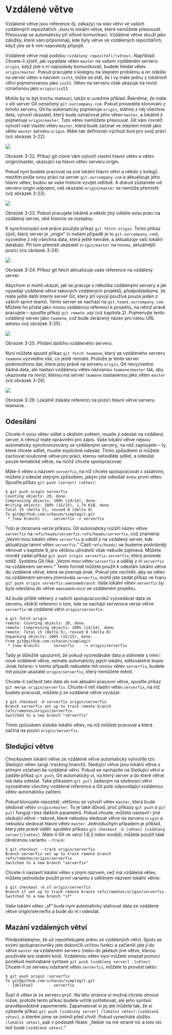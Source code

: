 # Vzdálené větve

Vzdálené větve jsou reference (tj. odkazy) na stav větví ve vašich vzdálených repozitářích. Jsou to lokální větve, které nemůžete přesouvat. Přesouvají se automaticky při síťové komunikaci. Vzdálené větve slouží jako záložky, které vám připomínají, kde byly větve ve vzdálených repozitářích, když jste se k nim naposledy připojili.

Vzdálené větve mají podobu `(vzdálený repozitář)/(větev)`. Například: Chcete-li zjistit, jak vypadala větev `master` na vašem vzdáleném serveru `origin`, když jste s ní naposledy komunikovali, budete hledat větev `origin/master`. Pokud pracujete s kolegou na stejném problému a on odešle na server větev s názvem `iss53`, může se stát, že i vy máte jednu z lokálních větví pojmenovanou jako `iss53`. Větev na serveru však ukazuje na revizi označenou jako `origin/iss53`.

Mohlo by to být trochu matoucí, takže si uveďme příklad. Řekněme, že máte v síti server Git označený `git.ourcompany.com`. Pokud provedete klonování z tohoto serveru, Git ho automaticky pojmenuje `origin`, stáhne z něj všechna data, vytvoří ukazatel, který bude označovat jeho větev `master`, a lokálně ji pojmenuje `origin/master`. Tuto větev nemůžete přesouvat. Git vám rovněž vytvoří vaši vlastní větev `master`, která bude začínat ve stejném místě jako větev `master` serveru `origin`. Máte tak definován výchozí bod pro svoji práci (viz obrázek 3-22).


![](http://git-scm.com/figures/18333fig0322-tn.png)

Obrázek 3-22. Příkaz git clone vám vytvoří vlastní hlavní větev a větev origin/master, ukazující na hlavní větev serveru origin.

Pokud nyní budete pracovat na své lokální hlavní větvi a někdo z kolegů mezitím pošle svou práci na server `git.ourcompany.com` a aktualizuje jeho hlavní větev, budou se vaše historie vyvíjet odlišně. A dokud zůstanete od serveru origin odpojeni, váš ukazatel `origin/master` se nemůže přemístit (viz obrázek 3-23).


![](http://git-scm.com/figures/18333fig0323-tn.png)

Obrázek 3-23. Pokud pracujete lokálně a někdo jiný odešle svou práci na vzdálený server, obě historie se rozejdou.

K synchronizaci své práce použijte příkaz `git fetch origin`. Tento příkaz zjistí, který server je „origin“ (v našem případě je to `git.ourcompany.com`), vyzvedne z něj všechna data, která ještě nemáte, a aktualizuje vaši lokální databázi. Při tom přemístí ukazatel `origin/master` na novou, aktuálnější pozici (viz obrázek 3-24).


![](http://git-scm.com/figures/18333fig0324-tn.png)

Obrázek 3-24. Příkaz git fetch aktualizuje vaše reference na vzdálený server.

Abychom si mohli ukázat, jak se pracuje s několika vzdálenými servery a jak vypadají vzdálené větve takových vzdálených projektů, předpokládejme, že máte ještě další interní server Git, který při vývoji používá pouze jeden z vašich sprint teamů. Tento server se nachází na `git.team1.ourcompany.com`. Můžete ho přidat jako novou vzdálenou referenci k projektu, na němž právě pracujete – spusťte příkaz `git remote add` (viz kapitola 2). Pojmenujte tento vzdálený server jako `teamone`, což bude zkrácený název pro celou URL adresu (viz obrázek 3-25).


![](http://git-scm.com/figures/18333fig0325-tn.png)

Obrázek 3-25. Přidání dalšího vzdáleného serveru.

Nyní můžete spustit příkaz `git fetch teamone`, který ze vzdáleného serveru `teamone` vyzvedne vše, co ještě nemáte. Protože je tento server podmnožinou dat, která jsou právě na serveru `origin`, Git nevyzvedne žádná data, ale nastaví vzdálenou větev nazvanou `teamone/master` tak, aby ukazovala na revizi, kterou má server `teamone` nastavenou jako větev `master` (viz obrázek 3-26).


![](http://git-scm.com/figures/18333fig0326-tn.png)

Obrázek 3-26. Lokálně získáte referenci na pozici hlavní větve serveru teamone.

## Odesílání

Chcete-li svou větev sdílet s okolním světem, musíte ji odeslat na vzdálený server, k němuž máte oprávnění pro zápis. Vaše lokální větve nejsou automaticky synchronizovány se vzdálenými servery, na něž zapisujete – ty, které chcete sdílet, musíte explicitně odeslat. Tímto způsobem si můžete zachovat soukromé větve pro práci, kterou nehodláte sdílet, a odesílat pouze tematické větve, na nichž chcete spolupracovat.

Máte-li větev s názvem `serverfix`, na níž chcete spolupracovat s ostatními, můžete ji odeslat stejným způsobem, jakým jste odesílali svou první větev. Spusťte příkaz `git push (server) (větev)`:

	$ git push origin serverfix
	Counting objects: 20, done.
	Compressing objects: 100% (14/14), done.
	Writing objects: 100% (15/15), 1.74 KiB, done.
	Total 15 (delta 5), reused 0 (delta 0)
	To git@github.com:schacon/simplegit.git
	 * [new branch]      serverfix -> serverfix

Toto je zkrácená verze příkazu. Git automaticky rozšíří název větve `serverfix` na `refs/heads/serverfix:refs/heads/serverfix`, což znamená: „Vezmi mou lokální větev `serverfix` a odešli ji na vzdálený server, kde aktualizuje tamní větev `serverfix`.“ Části `refs/heads/` se budeme podrobněji věnovat v kapitole 9, pro většinu uživatelů však nebude zajímavá. Můžete rovněž zadat příkaz `git push origin serverfix:serverfix`, který provede totéž. Systému Git říká: „Vezmi mou větev `serverfix` a udělej z ní `serverfix` na vzdáleném serveru.“ Tento formát můžete použít k odeslání lokální větve do vzdálené větve, která se jmenuje jinak. Pokud jste nechtěli, aby se větev na vzdáleném serveru jmenovala `serverfix`, mohli jste zadat příkaz ve tvaru `git push origin serverfix:awesomebranch`. Vaše lokální větev `serverfix` by byla odeslána do větve `awesomebranch` ve vzdáleném projektu.

Až bude příště některý z vašich spolupracovníků vyzvedávat data ze serveru, obdrží referenci o tom, kde se nachází serverová verze větve `serverfix` ve vzdálené větvi `origin/serverfix`:

	$ git fetch origin
	remote: Counting objects: 20, done.
	remote: Compressing objects: 100% (14/14), done.
	remote: Total 15 (delta 5), reused 0 (delta 0)
	Unpacking objects: 100% (15/15), done.
	From git@github.com:schacon/simplegit
	 * [new branch]      serverfix    -> origin/serverfix

Tady je důležité upozornit, že pokud vyzvedáváte data a stáhnete s nimi i nové vzdálené větve, nemáte automaticky jejich lokální, editovatelné kopie. Jinak řečeno: v tomto případě nebudete mít novou větev `serverfix`, budete mít pouze ukazatel `origin/serverfix`, který nemůžete měnit.

Chcete-li začlenit tato data do své aktuální pracovní větve, spusťte příkaz `git merge origin/serverfix`. Chcete-li mít vlastní větev `serverfix`, na níž budete pracovat, můžete ji ze vzdálené větve vyvázat:

	$ git checkout -b serverfix origin/serverfix
	Branch serverfix set up to track remote branch refs/remotes/origin/serverfix.
	Switched to a new branch "serverfix"

Tímto způsobem získáte lokální větev, na níž můžete pracovat a která začíná na pozici `origin/serverfix`.

## Sledující větve

Checkoutem lokální větve ze vzdálené větve automaticky vytvoříte tzv. Sledující větev (angl. tracking branch). Sledující větve jsou lokální větve s přímým vztahem ke vzdálené větvi. Pokud se nacházíte na Sledující větvi a zadáte příkaz `git push`, Git automaticky ví, na který server a do které větve má data odeslat. Také příkazem `git pull` zadaným na sledovací větvi vyzvednete všechny vzdálené reference a Git poté odpovídající vzdálenou větev automaticky začlení.

Pokud klonujete repozitář, většinou se vytvoří větev `master`, která bude sledovat větev `origin/master`. To je také důvod, proč příkazy `git push` a `git pull` fungují i bez dalších parametrů. Pokud chcete, můžete nastavit i jiné sledující větve – takové, které nebudou sledovat větve na serveru `origin` a nebudou sledovat hlavní větev `master`. Jednoduchým případem je příklad, který jste právě viděli: spuštění příkazu `git checkout -b [větev] [vzdálený server]/[větev]`. Máte-li Git ve verzi 1.6.2 nebo novější, můžete použít také zkrácenou variantu `--track`:

	$ git checkout --track origin/serverfix
	Branch serverfix set up to track remote branch refs/remotes/origin/serverfix.
	Switched to a new branch "serverfix"

Chcete-li nastavit lokální větev s jiným názvem, než má vzdálená větev, můžete jednoduše použít první variantu s odlišným názvem lokální větve:

	$ git checkout -b sf origin/serverfix
	Branch sf set up to track remote branch refs/remotes/origin/serverfix.
	Switched to a new branch "sf"

Vaše lokální větev „sf“ bude nyní automaticky stahovat data ze vzdálené větve origin/serverfix a bude do ní i odesílat.

## Mazání vzdálených větví

Předpokládejme, že už nepotřebujete jednu ze vzdálených větví. Spolu se svými spolupracovníky jste dokončili určitou funkci a začlenili jste ji do větve `master` na vzdáleném serveru (nebo do jakékoli jiné větve, kterou používáte pro stabilní kód). Vzdálenou větev nyní můžete smazat pomocí poněkud neohrabané syntaxe `git push [vzdálený server] :[větev]`. Chcete-li ze serveru odstranit větev `serverfix`, můžete to provést takto:

	$ git push origin :serverfix
	To git@github.com:schacon/simplegit.git
	 - [deleted]         serverfix

Šup! A větev je ze serveru pryč. Na této stránce si možná chcete ohnout rožek, protože tento příkaz budete určitě potřebovat, ale jeho syntaxi pravděpodobně zapomenete. Zapamatovat si jej ale můžete tak, že si vybavíte příkaz `git push [vzdálený server] [lokální větev]:[vzdálená větev]`, o kterém jsme se zmínili před chvílí. Pokud vynecháte složku `[lokální větev]`, pak v podstatě říkáte: „Neber na mé straně nic a toto nic teď bude `[vzdálená větev]`.“
